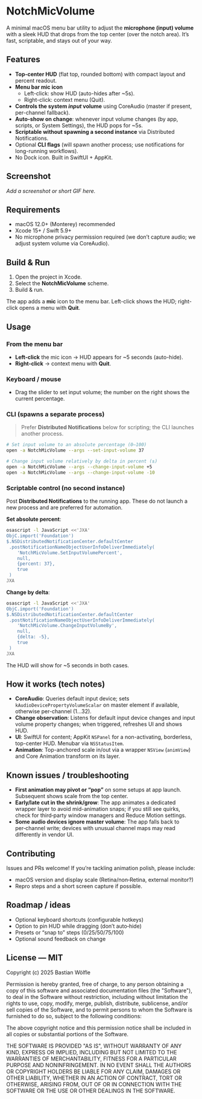 # NotchMicVolume

A minimal macOS menu bar utility to adjust the **microphone (input) volume** with a sleek HUD that drops from the top center (over the notch area). It’s fast, scriptable, and stays out of your way.

## Features

- **Top-center HUD** (flat top, rounded bottom) with compact layout and percent readout.
- **Menu bar mic icon**  
  - Left-click: show HUD (auto-hides after ~5s).  
  - Right-click: context menu (Quit).
- **Controls the system *input* volume** using CoreAudio (master if present, per-channel fallback).
- **Auto-show on change**: whenever input volume changes (by app, scripts, or System Settings), the HUD pops for ~5s.
- **Scriptable without spawning a second instance** via Distributed Notifications.
- Optional **CLI flags** (will spawn another process; use notifications for long-running workflows).
- No Dock icon. Built in SwiftUI + AppKit.

## Screenshot

_Add a screenshot or short GIF here._

## Requirements

- macOS 12.0+ (Monterey) recommended  
- Xcode 15+ / Swift 5.9+  
- No microphone privacy permission required (we don’t capture audio; we adjust system volume via CoreAudio).

## Build & Run

1. Open the project in Xcode.
2. Select the **NotchMicVolume** scheme.
3. Build & run.

The app adds a **mic** icon to the menu bar. Left-click shows the HUD; right-click opens a menu with **Quit**.

## Usage

### From the menu bar
- **Left-click** the mic icon → HUD appears for ~5 seconds (auto-hide).
- **Right-click** → context menu with **Quit**.

### Keyboard / mouse
- Drag the slider to set input volume; the number on the right shows the current percentage.

### CLI (spawns a separate process)

> Prefer **Distributed Notifications** below for scripting; the CLI launches another process.

```bash
# Set input volume to an absolute percentage (0–100)
open -a NotchMicVolume --args --set-input-volume 37

# Change input volume relatively by delta in percent (±)
open -a NotchMicVolume --args --change-input-volume +5
open -a NotchMicVolume --args --change-input-volume -10
```

### Scriptable control (no second instance)

Post **Distributed Notifications** to the running app. These do not launch a new process and are preferred for automation.

**Set absolute percent**:

```bash
osascript -l JavaScript <<'JXA'
ObjC.import('Foundation')
$.NSDistributedNotificationCenter.defaultCenter
 .postNotificationNameObjectUserInfoDeliverImmediately(
    'NotchMicVolume.SetInputVolumePercent',
    null,
    {percent: 37},
    true
 )
JXA
```

**Change by delta**:

```bash
osascript -l JavaScript <<'JXA'
ObjC.import('Foundation')
$.NSDistributedNotificationCenter.defaultCenter
 .postNotificationNameObjectUserInfoDeliverImmediately(
    'NotchMicVolume.ChangeInputVolumeBy',
    null,
    {delta: -5},
    true
 )
JXA
```

The HUD will show for ~5 seconds in both cases.

## How it works (tech notes)

- **CoreAudio**: Queries default input device; sets `kAudioDevicePropertyVolumeScalar` on master element if available, otherwise per-channel (1…32).
- **Change observation**: Listens for default input device changes and input volume property changes; when triggered, refreshes UI and shows HUD.
- **UI**: SwiftUI for content; AppKit `NSPanel` for a non-activating, borderless, top-center HUD. Menubar via `NSStatusItem`.
- **Animation**: Top-anchored scale in/out via a wrapper `NSView` (`animView`) and Core Animation transform on its layer.

## Known issues / troubleshooting

- **First animation may pivot or “pop”** on some setups at app launch. Subsequent shows scale from the top center.
- **Early/late cut in the shrink/grow**: The app animates a dedicated wrapper layer to avoid mid-animation snaps; if you still see quirks, check for third‑party window managers and Reduce Motion settings.
- **Some audio devices ignore master volume**: The app falls back to per‑channel write; devices with unusual channel maps may read differently in vendor UI.

## Contributing

Issues and PRs welcome! If you’re tackling animation polish, please include:
- macOS version and display scale (Retina/non‑Retina, external monitor?)
- Repro steps and a short screen capture if possible.

## Roadmap / ideas

- Optional keyboard shortcuts (configurable hotkeys)
- Option to pin HUD while dragging (don’t auto‑hide)
- Presets or “snap to” steps (0/25/50/75/100)
- Optional sound feedback on change

## License — MIT

Copyright (c) 2025 Bastian Wölfle

Permission is hereby granted, free of charge, to any person obtaining a copy
of this software and associated documentation files (the "Software"), to deal
in the Software without restriction, including without limitation the rights
to use, copy, modify, merge, publish, distribute, sublicense, and/or sell
copies of the Software, and to permit persons to whom the Software is
furnished to do so, subject to the following conditions:

The above copyright notice and this permission notice shall be included in all
copies or substantial portions of the Software.

THE SOFTWARE IS PROVIDED "AS IS", WITHOUT WARRANTY OF ANY KIND, EXPRESS OR
IMPLIED, INCLUDING BUT NOT LIMITED TO THE WARRANTIES OF MERCHANTABILITY,
FITNESS FOR A PARTICULAR PURPOSE AND NONINFRINGEMENT. IN NO EVENT SHALL THE
AUTHORS OR COPYRIGHT HOLDERS BE LIABLE FOR ANY CLAIM, DAMAGES OR OTHER
LIABILITY, WHETHER IN AN ACTION OF CONTRACT, TORT OR OTHERWISE, ARISING FROM,
OUT OF OR IN CONNECTION WITH THE SOFTWARE OR THE USE OR OTHER DEALINGS IN THE
SOFTWARE.
